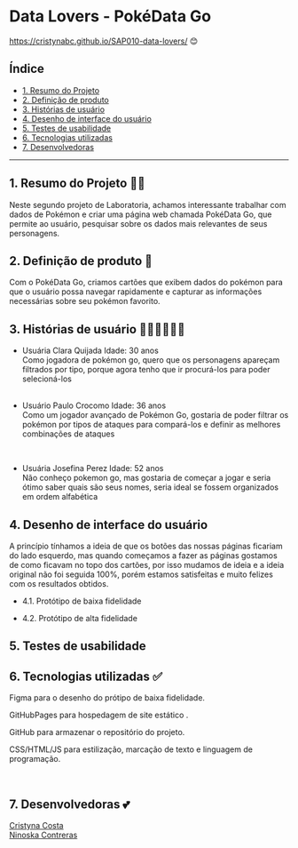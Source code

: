 # Data Lovers - PokéData Go 

https://cristynabc.github.io/SAP010-data-lovers/ 😊


## Índice

* [1. Resumo do Projeto](#1-resumo-do-projeto)
* [2. Definição de produto](#2-Definição-de-produto)
* [3. Histórias de usuário](#3-Histórias-de-usuário)
* [4. Desenho de interface do usuário](#4-Desenho-de-interface-do-usuário)
* [5. Testes de usabilidade](#5-Testes-de-usabilidade)
* [6. Tecnologias utilizadas](#6-Tecnologias-utilizadas)
* [7. Desenvolvedoras](#7-Desenvolvedoras)

***

## 1. Resumo do Projeto 👨‍💻

Neste segundo projeto de Laboratoria, achamos interessante trabalhar com dados de Pokémon e criar uma página web chamada PokéData Go, que permite ao usuário, pesquisar sobre os dados mais relevantes de seus personagens.



## 2. Definição de produto 📝


Com o PokéData Go, criamos cartões que exibem dados do pokémon para que o usuário possa navegar rapidamente e capturar as informações necessárias sobre seu pokémon favorito.



## 3. Histórias de usuário 🙋‍♀️🙋‍♂️🙋‍♀️
<ul>
     <li> Usuária Clara Quijada 
Idade: 30 anos <br>
Como jogadora de pokémon go, quero que os personagens apareçam filtrados por tipo, porque agora tenho que ir procurá-los para poder selecioná-los</li>
<br></ul>
<ul>
    <li> Usuário  Paulo Crocomo 
Idade: 36 anos <br>
Como um jogador avançado de Pokémon Go, gostaria de poder filtrar os pokémon por tipos de ataques para compará-los e definir as melhores combinações de ataques</li></ul>
<br>
<ul>
     <li> Usuária Josefina Perez 
Idade: 52 anos <br>
Não conheço pokemon go, mas gostaria de começar a jogar e seria ótimo saber quais são seus nomes, seria ideal se fossem organizados em ordem alfabética</li>
</ul>



## 4. Desenho de interface do usuário

A princípio tínhamos a ideia de que os botões das nossas páginas ficariam do lado esquerdo, mas quando começamos a fazer as páginas gostamos de como ficavam no topo dos cartões, por isso mudamos de ideia e a ideia original não foi seguida 100%, porém estamos satisfeitas e muito felizes com os resultados obtidos.


   * 4.1. Protótipo de baixa fidelidade




  * 4.2. Protótipo de alta fidelidade




## 5. Testes de usabilidade



## 6. Tecnologias utilizadas ✅

Figma para o desenho do prótipo de baixa fidelidade.

GitHubPages para hospedagem de site estático .

GitHub para armazenar o repositório do projeto.

CSS/HTML/JS para estilização, marcação de texto e linguagem de programação.

<br>

## 7. Desenvolvedoras 💕

<a href="https://github.com/CristynaBC">Cristyna Costa</a>
<br>
<a href="https://github.com/NiEl0503">Ninoska Contreras</a>



